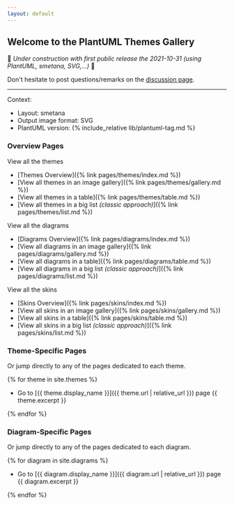 ```yaml
---
layout: default
---
```

## Welcome to the PlantUML Themes Gallery

🚧 _Under construction with first public release the 2021-10-31 (using PlantUML, smetana, SVG,...)_ 🚧

Don't hesitate to post questions/remarks on the [discussion page](https://github.com/The-Lum/puml-themes-gallery/discussions).

---

Context:

- Layout: smetana
- Output image format: SVG
- PlantUML version: {% include_relative lib/plantuml-tag.md %}

### Overview Pages

View all the themes

* [Themes Overview]({% link pages/themes/index.md %})
* [View all themes in an image gallery]({% link pages/themes/gallery.md %})
* [View all themes in a table]({% link pages/themes/table.md %})
* [View all themes in a big list _(classic approach)_]({% link pages/themes/list.md %})

View all the diagrams

* [Diagrams Overview]({% link pages/diagrams/index.md %})
* [View all diagrams in an image gallery]({% link pages/diagrams/gallery.md %})
* [View all diagrams in a table]({% link pages/diagrams/table.md %})
* [View all diagrams in a big list _(classic approach)_]({% link pages/diagrams/list.md %})

View all the skins

* [Skins Overview]({% link pages/skins/index.md %})
* [View all skins in an image gallery]({% link pages/skins/gallery.md %})
* [View all skins in a table]({% link pages/skins/table.md %})
* [View all skins in a big list _(classic approach)_]({% link pages/skins/list.md %})

### Theme-Specific Pages

Or jump directly to any of the pages dedicated to each theme.

{% for theme in site.themes %}

* Go to [{{ theme.display_name }}]({{ theme.url | relative_url }}) page
  {{ theme.excerpt }}

{% endfor %}

### Diagram-Specific Pages

Or jump directly to any of the pages dedicated to each diagram.

{% for diagram in site.diagrams %}

* Go to [{{ diagram.display_name }}]({{ diagram.url | relative_url }}) page
  {{ diagram.excerpt }}

{% endfor %}
